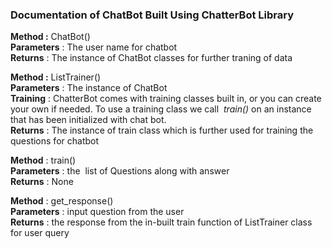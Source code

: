 ### **Documentation of ChatBot Built Using ChatterBot Library**

**Method :** ChatBot()<br/>
**Parameters** : The user name for chatbot<br/>
**Returns** : The instance of ChatBot classes for further traning of
data<br/>

**Method :** ListTrainer()<br/>
**Parameters** : The instance of ChatBot<br/>
**Training** : ChatterBot comes with training classes built in, or you
can create your own if needed. To use a training class we call 
*train()* on an instance that has been initialized with chat bot.<br/>
**Returns** : The instance of train class which is further used for
training the questions for chatbot<br/>

**Method** : train()<br/>
**Parameters** : the  list of Questions along with answer<br/>
**Returns** : None<br/>

**Method** : get_response()<br/>
**Parameters** : input question from the user<br/>
**Returns** : the response from the in-built train function of
ListTrainer class for user query<br/>

